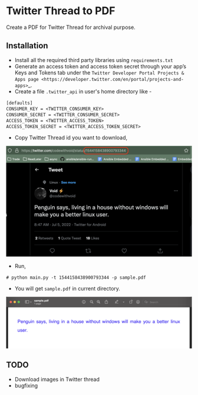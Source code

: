 Twitter Thread to PDF
=====================


Create a PDF for Twitter Thread for archival purpose.


Installation
------------

* Install all the required third party libraries using ``requirements.txt``
* Generate an access token and access token secret through your app’s Keys and Tokens tab under the `Twitter Developer Portal Projects & Apps page <https://developer.twitter.com/en/portal/projects-and-apps>`_.
* Create a file ``.twitter_api`` in user's home directory like - 

```
[defaults]
CONSUMER_KEY = <TWITTER_CONSUMER_KEY>
CONSUMER_SECRET = <TWITTER_CONSUMER_SECRET>
ACCESS_TOKEN = <TWITTER_ACCESS_TOKEN>
ACCESS_TOKEN_SECRET = <TWITTER_ACCESS_TOKEN_SECRET>
```

* Copy Twitter Thread id you want to download, 

![Twitter Thread ID](./img/twitter_id_example.png "Twitter Thread ID")

* Run,

```
# python main.py -t 1544158438900793344 -p sample.pdf
```

* You will get ``sample.pdf`` in current directory.

![Sample PDF](./img/sample_pdf.png "Sample PDF")


TODO
----

* Download images in Twitter thread
* bugfixing